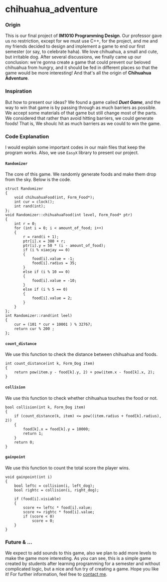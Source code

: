 # chihuahua_adventure

### Origin
This is our final project of **IM1010 Programming Design**. Our professor gave us no restriction, except for we must use C++, for the project, and me and my friends decided to design and implement a game to end our first semester (or say, to celebrate haha). We love chihuahua, a small and cute, but irritable dog. After several discussions, we finally came up our conclusion: we're gonna create a game that could prevent our beloved chihuahua from hungry, and it should be fed in different places so that the game would be more interesting! And that's all the origin of **Chihuahua Adventure**.

### Inspiration
But how to present our ideas? We found a game called ***Duet Game***, and the way to win that game is by passing through as much barriers as possible. We accept some materials of that game but still change most of the parts. We considered that rather than avoid hitting barriers, we could generate foods! That is, We shoulc hit as much barriers as we could to win the game.

### Code Explanation
I would explain some important codes in our main files that keep the program works.
Also, we use `EasyX` library to present our project.

#### `Randomizer`
The core of this game. We randomly generate foods and make them drop from the sky. Below is the code.
```
struct Randomizer
{
    void chihuahuaFood(int, Form_Food*);
    int cur = clock();
    int rand(int);
};
void Randomizer::chihuahuaFood(int level, Form_Food* ptr)
{
    int r = 0;
    for (int i = 0; i < amount_of_food; i++)
    {
        r = rand(i + 1);
        ptr[i].x = 380 + r;
        ptr[i].y = 50 * (i - amount_of_food);
        if (i % xiaojay == 0)
        {
            food[i].value = -1;
            food[i].radius = 35;
        }
        else if (i % 10 == 0)
        {
            food[i].value = -10;
        }
        else if (i % 5 == 0)
        {
            food[i].value = 2;  
        }
    }
};
int Randomizer::rand(int leel)
{
    cur = (101 * cur + 10001 ) % 32767;
    return cur % 200 ;
};
```

#### `count_distance`
We use this function to check the distance between chihuahua and foods.
```
int count_distance(int k, Form_Dog item)
{
    return pow(item.y - food[k].y, 2) + pow(item.x - food[k].x, 2);
}
```

#### `collision`
We use this function to check whether chihuahua touches the food or not.
```
bool collision(int k, Form_Dog item)
{
    if (count_distance(k, item) <= pow((item.radius + food[k].radius), 2))
    {
        food[k].x = food[k].y = 10000;
        return 1;
    }
    return 0;
}
```

#### `gainpoint`
We use this function to count the total score the player wins.
```
void gainpoint(int i)
{
    bool leftc = collision(i, left_dog);
    bool rightc = collision(i, right_dog);
   
    if (food[i].visiable)
    {
        score += leftc * food[i].value;
        score += rightc * food[i].value;
        if (score < 0)
            score = 0;
    }
}
```

### Future & ...
We expect to add sounds to this game, also we plan to add more levels to make the game more interesting.
As you can see, this is a simple game created by students after learning programming for a semester and without complicated logic, but a nice and fun try of creating a game. Hope you like it!
For further information, feel free to [contact me](mailto:b09705045@ntu.im).
